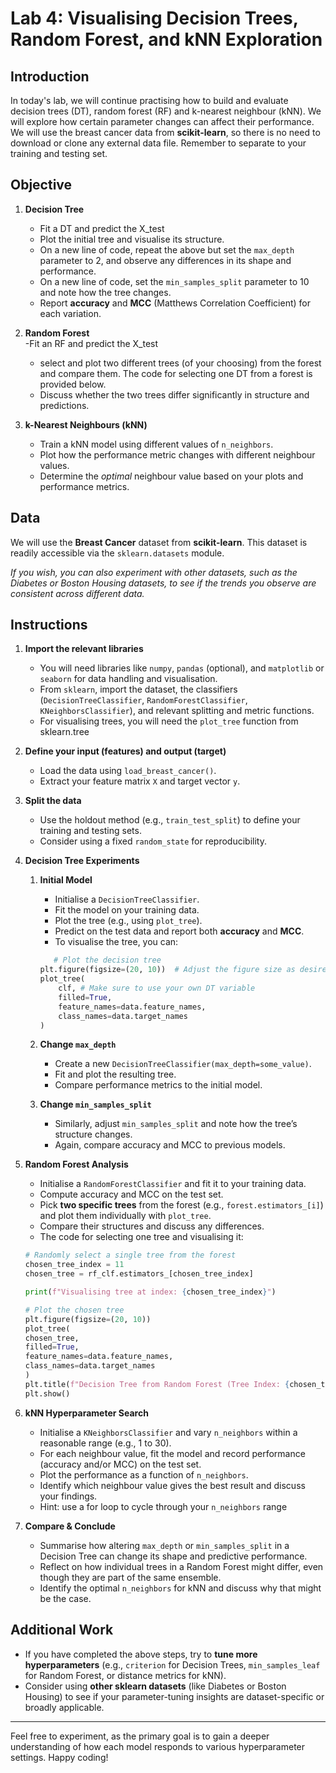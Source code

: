 # Lab 4: Visualising Decision Trees, Random Forest, and kNN Exploration

## Introduction
In today's lab, we will continue practising how to build and evaluate decision trees (DT), random forest (RF) and k-nearest neighbour (kNN). We will explore how certain parameter changes can affect their performance. 
We will use the breast cancer data from **scikit-learn**, so there is no need to download or clone any external data file. Remember to separate to your training and testing set.

## Objective
1. **Decision Tree**  
   - Fit a DT and predict the X_test
   - Plot the initial tree and visualise its structure.  
   - On a new line of code, repeat the above but set the `max_depth` parameter to 2, and observe any differences in its shape and performance.  
   - On a new line of code, set the `min_samples_split` parameter to 10 and note how the tree changes.  
   - Report **accuracy** and **MCC** (Matthews Correlation Coefficient) for each variation.

2. **Random Forest**  
   -Fit an RF and predict the X_test
   - select and plot two different trees (of your choosing) from the forest and compare them. The code for selecting one DT from a forest is provided below. 
   - Discuss whether the two trees differ significantly in structure and predictions.

3. **k-Nearest Neighbours (kNN)**  
   - Train a kNN model using different values of `n_neighbors`.  
   - Plot how the performance metric changes with different neighbour values.  
   - Determine the *optimal* neighbour value based on your plots and performance metrics.

## Data
We will use the **Breast Cancer** dataset from **scikit-learn**. This dataset is readily accessible via the `sklearn.datasets` module.

*If you wish, you can also experiment with other datasets, such as the Diabetes or Boston Housing datasets, to see if the trends you observe are consistent across different data.*

## Instructions

1. **Import the relevant libraries**  
   - You will need libraries like `numpy`, `pandas` (optional), and `matplotlib` or `seaborn` for data handling and visualisation.  
   - From `sklearn`, import the dataset, the classifiers (`DecisionTreeClassifier`, `RandomForestClassifier`, `KNeighborsClassifier`), and relevant splitting and metric functions.
   - For visualising trees, you will need the `plot_tree` function from sklearn.tree 

2. **Define your input (features) and output (target)**  
   - Load the data using `load_breast_cancer()`.  
   - Extract your feature matrix `X` and target vector `y`.

3. **Split the data**  
   - Use the holdout method (e.g., `train_test_split`) to define your training and testing sets.  
   - Consider using a fixed `random_state` for reproducibility.

4. **Decision Tree Experiments**  
   1. **Initial Model**  
      - Initialise a `DecisionTreeClassifier`.  
      - Fit the model on your training data.  
      - Plot the tree (e.g., using `plot_tree`).  
      - Predict on the test data and report both **accuracy** and **MCC**.
      - To visualise the tree, you can:
      ```python
         # Plot the decision tree
      plt.figure(figsize=(20, 10))  # Adjust the figure size as desired
      plot_tree(
          clf, # Make sure to use your own DT variable
          filled=True,
          feature_names=data.feature_names,
          class_names=data.target_names
      )
      ```

   2. **Change `max_depth`**  
      - Create a new `DecisionTreeClassifier(max_depth=some_value)`.  
      - Fit and plot the resulting tree.  
      - Compare performance metrics to the initial model.

   3. **Change `min_samples_split`**  
      - Similarly, adjust `min_samples_split` and note how the tree’s structure changes.  
      - Again, compare accuracy and MCC to previous models.

5. **Random Forest Analysis**  
   - Initialise a `RandomForestClassifier` and fit it to your training data.  
   - Compute accuracy and MCC on the test set.  
   - Pick **two specific trees** from the forest (e.g., `forest.estimators_[i]`) and plot them individually with `plot_tree`.  
   - Compare their structures and discuss any differences.
   - The code for selecting one tree and visualising it:
  
    ```python
    # Randomly select a single tree from the forest
    chosen_tree_index = 11
    chosen_tree = rf_clf.estimators_[chosen_tree_index]
    
    print(f"Visualising tree at index: {chosen_tree_index}")
    
    # Plot the chosen tree
    plt.figure(figsize=(20, 10))
    plot_tree(
    chosen_tree,
    filled=True,
    feature_names=data.feature_names,
    class_names=data.target_names
    )
    plt.title(f"Decision Tree from Random Forest (Tree Index: {chosen_tree_index})")
    plt.show()
    ```

6. **kNN Hyperparameter Search**  
   - Initialise a `KNeighborsClassifier` and vary `n_neighbors` within a reasonable range (e.g., 1 to 30).  
   - For each neighbour value, fit the model and record performance (accuracy and/or MCC) on the test set.  
   - Plot the performance as a function of `n_neighbors`.  
   - Identify which neighbour value gives the best result and discuss your findings.
   - Hint: use a for loop to cycle through your `n_neighbors` range

7. **Compare & Conclude**  
   - Summarise how altering `max_depth` or `min_samples_split` in a Decision Tree can change its shape and predictive performance.  
   - Reflect on how individual trees in a Random Forest might differ, even though they are part of the same ensemble.  
   - Identify the optimal `n_neighbors` for kNN and discuss why that might be the case.

## Additional Work
- If you have completed the above steps, try to **tune more hyperparameters** (e.g., `criterion` for Decision Trees, `min_samples_leaf` for Random Forest, or distance metrics for kNN).  
- Consider using **other sklearn datasets** (like Diabetes or Boston Housing) to see if your parameter-tuning insights are dataset-specific or broadly applicable.

---

Feel free to experiment, as the primary goal is to gain a deeper understanding of how each model responds to various hyperparameter settings. Happy coding!
